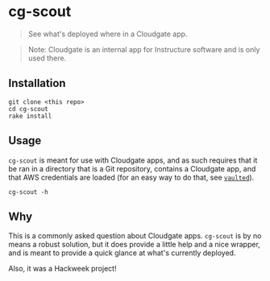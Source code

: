 # cg-scout

> See what's deployed where in a Cloudgate app.

> Note: Cloudgate is an internal app for Instructure software and is only used there.

## Installation

```
git clone <this repo>
cd cg-scout
rake install
```

## Usage

`cg-scout` is meant for use with Cloudgate apps, and as such requires that it be ran
in a directory that is a Git repository, contains a Cloudgate app, and that AWS 
credentials are loaded (for an easy way to do that, see [`vaulted`](https://github.com/miquella/vaulted)).

```
cg-scout -h
```

## Why

This is a commonly asked question about Cloudgate apps. `cg-scout` is by no means a robust solution,
but it does provide a little help and a nice wrapper, and is meant to provide a quick glance at what's
currently deployed.

Also, it was a Hackweek project!